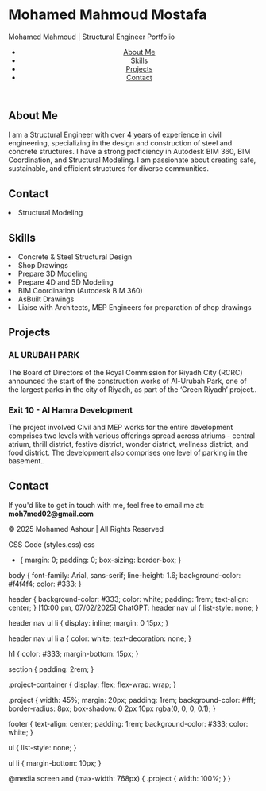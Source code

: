 # Mohamed Mahmoud Mostafa
<html lang="en">
<head>
  <meta charset="UTF-8">
  <meta name="viewport" content="width=device-width, initial-scale=1.0">
  Mohamed Mahmoud | Structural Engineer Portfolio
  <link rel="stylesheet" href="styles.css">
</head>
<body>

  <header>
    <nav>
      <ul>
        <li><a href="#about">About Me</a></li>
        <li><a href="#skills">Skills</a></li>
        <li><a href="#projects">Projects</a></li>
        <li><a href="#contact">Contact</a></li>
      </ul>
    </nav>
  </header>

  <section id="about">
    <h1>About Me</h1>
    <p>
      I am a Structural Engineer with over 4 years of experience in civil engineering, specializing in 
      the design and construction of steel and concrete structures. I have a strong proficiency in 
      Autodesk BIM 360, BIM Coordination, and Structural Modeling. I am passionate about creating safe, 
      sustainable, and efficient structures for diverse communities.
    </p>
  </section>
    <section id="about">
    <h1>Contact </h1>
    <p>
     <li>Structural Modeling</li>
    </p>
  </section>

  <section id="skills">
    <h1>Skills</h1>
      <li>Concrete & Steel Structural Design</li>
      <li>Shop Drawings</li>
      <li>Prepare 3D Modeling</li>
      <li>Prepare 4D and 5D Modeling</li>
      <li>BIM Coordination (Autodesk BIM 360)</li>
      <li>AsBuilt Drawings</li>
      <li>Liaise with Architects, MEP Engineers for preparation of shop drawings</li>
       </ul>
  </section>

  <section id="projects">
    <h1>Projects</h1>
    <div class="project-container">
      <div class="project">
        <h3>AL URUBAH PARK</h3>
        <p>
The Board of Directors of the Royal Commission for Riyadh City (RCRC) announced the ‎start of the construction works of Al-Urubah Park, one of the largest parks in the city of ‎Riyadh, as part of the ‘Green Riyadh’ project.‎.</p>
      </div>
      <div class="project">
        <h3>Exit 10 - Al Hamra Development</h3>
        <p>The project involved Civil and MEP works for the entire development comprises two levels with various offerings spread across atriums - central atrium, thrill district, festive district, wonder district, wellness district, and food district. The development also comprises one level of parking in the basement..</p>
  </div>
  </section>
  <section id="contact">
    <h1>Contact</h1>
    <p>If you'd like to get in touch with me, feel free to email me at: <strong>moh7med02@gmail.com</strong></p>
  </section>

  <footer>
    <p>&copy; 2025 Mohamed Ashour | All Rights Reserved</p>
  </footer>

  <script src="scripts.js"></script>
</body>
</html>


CSS Code (styles.css)
css
* {
  margin: 0;
  padding: 0;
  box-sizing: border-box;
}

body {
  font-family: Arial, sans-serif;
  line-height: 1.6;
  background-color: #f4f4f4;
  color: #333;
}

header {
  background-color: #333;
  color: white;
  padding: 1rem;
  text-align: center;
}
[10:00 pm, 07/02/2025] ChatGPT: header nav ul {
  list-style: none;
}

header nav ul li {
  display: inline;
  margin: 0 15px;
}

header nav ul li a {
  color: white;
  text-decoration: none;
}

h1 {
  color: #333;
  margin-bottom: 15px;
}

section {
  padding: 2rem;
}

.project-container {
  display: flex;
  flex-wrap: wrap;
}

.project {
  width: 45%;
  margin: 20px;
  padding: 1rem;
  background-color: #fff;
  border-radius: 8px;
  box-shadow: 0 2px 10px rgba(0, 0, 0, 0.1);
}

footer {
  text-align: center;
  padding: 1rem;
  background-color: #333;
  color: white;
}

ul {
  list-style: none;
}

ul li {
  margin-bottom: 10px;
}

@media screen and (max-width: 768px) {
  .project {
    width: 100%;
  }
}

